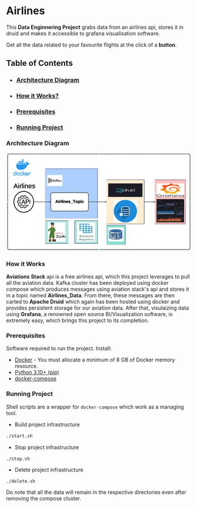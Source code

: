 # Airlines
This **Data Enginnering Project** grabs data from an airlines api, stores it in druid and makes it accessible to grafana visualisation software.

Get all the data related to your favourite flights at the click of a **button**.

## Table of Contents
### <ul> <li> [Architecture Diagram](#architecture-diagram) </ul>
### <ul> <li> [How it Works?](#how-it-works) </ul>
### <ul> <li> [Prerequisites](#prerequisites) </ul>
### <ul> <li> [Running Project](#running-project) </ul>

### Architecture Diagram
![](./images/Screenshot%20From%202025-01-02%2017-04-35.png)

### How it Works
**Aviations Stack** api is a free airlines api, which this project leverages to pull all the aviation data. Kafka cluster has been deployed using docker compose which produces messages using aviation stack's api and stores it in a topic named **Airlines_Data**. From there, these messages are then carted to **Apache Druid** which again has been hosted using docker and provides persistent storage for our aviation data. After that, visulaizing data using **Grafana**, a renowned open source BI/Visualization software, is extremely easy, which brings this project to its completion. 

### Prerequisites
Software required to run the project. Install:
- [Docker](https://docs.docker.com/get-docker/) - You must allocate a minimum of 8 GB of Docker memory resource.
- [Python 3.10+ (pip)](https://www.python.org/)
- [docker-compose](https://docs.docker.com/compose/install/)

### Running Project
Shell scripts are a wrapper for `docker-compose` which work as a managing tool.

- Build project infrastructure
```sh
./start.sh
```

- Stop project infrastructure
```sh
./stop.sh
```

- Delete project infrastructure
```
./delete.sh
```
Do note that all the data will remain in the respective directories even after removing the compose cluster.
